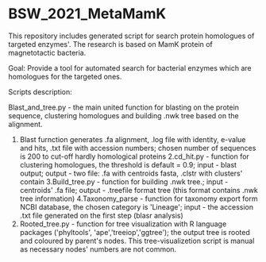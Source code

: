 # BSW_2021_MetaMamK
This repository includes generated script for search protein homologues of targeted enzymes'. The research is based on MamK protein of magnetotactic bacteria. 

Goal:
Provide a tool for automated search for bacterial enzymes which are homologues for the targeted ones.

Scripts description:

Blast_and_tree.py - the main united function for blasting on the protein sequence, clustering homologues and building .nwk tree based on the alignment.
1. Blast furnction generates .fa alignment, .log file with identity, e-value and hits, .txt file with accession numbers; chosen number of sequences is 200 to cut-off hardly homological proteins
2.cd_hit.py - function for clustering homologues, the threshold is default = 0.9; input  - blast output; output - two file: .fa with centroids fasta, .clstr with clusters' contain
3.Build_tree.py - function for building .nwk tree.; input - centroids' .fa file; output - .treefile format tree (this format contains .nwk tree information)
4.Taxonomy_parse - function for taxonomy export form NCBI database, the chosen category is 'Lineage'; input - the accession .txt file generated on the first step (blasr analysis)
5. Rooted_tree.py - function for tree visualization with R language packages ('phyltools', 'ape','treeiop','ggtree'); the output tree is rooted and coloured by parent's nodes. This tree-visualizetion script is manual as necessary nodes' numbers are not common.
